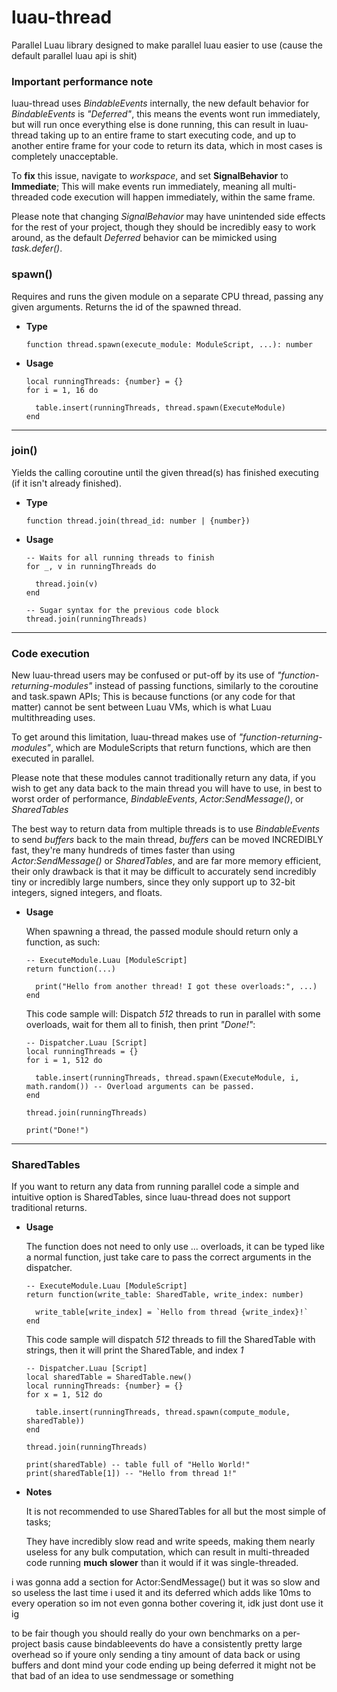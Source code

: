 # luau-thread
Parallel Luau library designed to make parallel luau easier to use (cause the default parallel luau api is shit)

### Important performance note

luau-thread uses *BindableEvents* internally, the new default behavior for *BindableEvents* is *"Deferred"*, this means the events wont run immediately, but will run once everything else is done running, this can result in luau-thread taking up to an entire frame to start executing code, and up to another entire frame for your code to return its data, which in most cases is completely unacceptable.

To **fix** this issue, navigate to *workspace*, and set **SignalBehavior** to **Immediate**; This will make events run immediately, meaning all multi-threaded code execution will happen immediately, within the same frame.

Please note that changing *SignalBehavior* may have unintended side effects for the rest of your project, though they should be incredibly easy to work around, as the default *Deferred* behavior can be mimicked using *task.defer()*.

### spawn()

Requires and runs the given module on a separate CPU thread, passing any given
arguments. Returns the id of the spawned thread.

  - **Type**

    ```luau
    function thread.spawn(execute_module: ModuleScript, ...): number
    ```
  
  - **Usage**

    ```luau
    local runningThreads: {number} = {}
    for i = 1, 16 do
    
      table.insert(runningThreads, thread.spawn(ExecuteModule)
    end
    ```
---

### join()

Yields the calling coroutine until the given thread(s) has finished executing (if it isn't already finished).

  - **Type**

    ```luau
    function thread.join(thread_id: number | {number})
    ```
  
  - **Usage**

    ```luau
    -- Waits for all running threads to finish
    for _, v in runningThreads do
    
      thread.join(v)
    end
    ```
    ```luau
    -- Sugar syntax for the previous code block
    thread.join(runningThreads)
    ```
---

### Code execution

New luau-thread users may be confused or put-off by its use of *"function-returning-modules"* instead of passing functions, similarly to the coroutine and task.spawn APIs; This is because functions (or any code for that matter) cannot be sent between Luau VMs, which is what Luau multithreading uses.


To get around this limitation, luau-thread makes use of *"function-returning-modules"*, which are ModuleScripts that return functions, which are then executed in parallel.

Please note that these modules cannot traditionally return any data, if you wish to get any data back to the main thread you will have to use, in best to worst order of performance, *BindableEvents*, *Actor:SendMessage()*, or *SharedTables*

The best way to return data from multiple threads is to use *BindableEvents* to send *buffers* back to the main thread, *buffers* can be moved INCREDIBLY fast, they're many hundreds of times faster than using *Actor:SendMessage()* or *SharedTables*, and are far more memory efficient, their only drawback is that it may be difficult to accurately send incredibly tiny or incredibly large numbers, since they only support up to 32-bit integers, signed integers, and floats.

  - **Usage**
  
    When spawning a thread, the passed module should return only a function, as such:
    ```luau
    -- ExecuteModule.Luau [ModuleScript]
    return function(...)
    
      print("Hello from another thread! I got these overloads:", ...)
    end
    ```
    
    This code sample will: Dispatch *512* threads to run in parallel with some overloads, wait for them all to finish, then print *"Done!"*:
    ```luau
    -- Dispatcher.Luau [Script]
    local runningThreads = {}
    for i = 1, 512 do
    
      table.insert(runningThreads, thread.spawn(ExecuteModule, i, math.random()) -- Overload arguments can be passed.
    end

    thread.join(runningThreads)

    print("Done!")
    ```
---

### SharedTables

If you want to return any data from running parallel code a simple and intuitive option is SharedTables, since luau-thread does not support traditional returns.

  - **Usage**

    The function does not need to only use ... overloads, it can be typed like a normal function, just take care to pass the correct arguments in the dispatcher.
    ```luau
    -- ExecuteModule.Luau [ModuleScript]
    return function(write_table: SharedTable, write_index: number)
      
      write_table[write_index] = `Hello from thread {write_index}!`
    end
    ```
    This code sample will dispatch *512* threads to fill the SharedTable with strings, then it will print the SharedTable, and index *1*
    ```luau
    -- Dispatcher.Luau [Script]
    local sharedTable = SharedTable.new()
    local runningThreads: {number} = {}
    for x = 1, 512 do

      table.insert(runningThreads, thread.spawn(compute_module, sharedTable))
    end
    
    thread.join(runningThreads)
    
    print(sharedTable) -- table full of "Hello World!"
    print(sharedTable[1]) -- "Hello from thread 1!"
    ```

  - **Notes**
    
    It is not recommended to use SharedTables for all but the most simple of tasks;
    
    They have incredibly slow read and write speeds, making them nearly useless for any bulk computation, which can result in multi-threaded code running **much slower** than it would if it was single-threaded.

i was gonna add a section for Actor:SendMessage() but it was so slow and so useless the last time i used it and its deferred which adds like 10ms to every operation so im not even gonna bother covering it, idk just dont use it ig

to be fair though you should really do your own benchmarks on a per-project basis cause bindableevents do have a consistently pretty large overhead so if youre only sending a tiny amount of data back or using buffers and dont mind your code ending up being deferred it might not be that bad of an idea to use sendmessage or something
